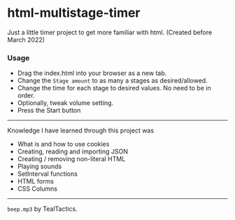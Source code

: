 # html-multistage-timer
Just a little timer project to get more familiar with html. (Created before March 2022)

### Usage 

 - Drag the index.html into your browser as a new tab.
 - Change the `Stage amount` to as many a stages as desired/allowed.
 - Change the time for each stage to desired values. No need to be in order.
 - Optionally, tweak volume setting.
 - Press the Start button

---

Knowledge I have learned through this project was
 - What is and how to use cookies
 - Creating, reading and importing JSON
 - Creating / removing non-literal HTML
 - Playing sounds
 - SetInterval functions
 - HTML forms
 - CSS Columns
 
 ---
 
`beep.mp3` by TealTactics.
